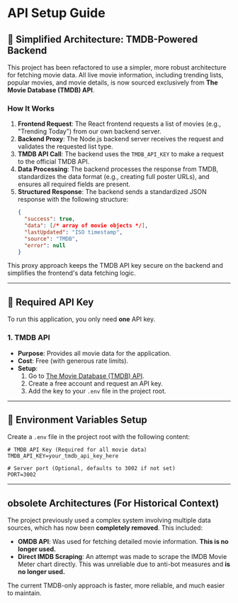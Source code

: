 # API Setup Guide

## 🚀 Simplified Architecture: TMDB-Powered Backend

This project has been refactored to use a simpler, more robust architecture for fetching movie data. All live movie information, including trending lists, popular movies, and movie details, is now sourced exclusively from **The Movie Database (TMDB) API**.

### How It Works

1.  **Frontend Request**: The React frontend requests a list of movies (e.g., "Trending Today") from our own backend server.
2.  **Backend Proxy**: The Node.js backend server receives the request and validates the requested list type.
3.  **TMDB API Call**: The backend uses the `TMDB_API_KEY` to make a request to the official TMDB API.
4.  **Data Processing**: The backend processes the response from TMDB, standardizes the data format (e.g., creating full poster URLs), and ensures all required fields are present.
5.  **Structured Response**: The backend sends a standardized JSON response with the following structure:
    ```json
    {
      "success": true,
      "data": [/* array of movie objects */],
      "lastUpdated": "ISO timestamp",
      "source": "TMDB",
      "error": null
    }
    ```

This proxy approach keeps the TMDB API key secure on the backend and simplifies the frontend's data fetching logic.

---

## 🔑 Required API Key

To run this application, you only need **one** API key.

### 1. **TMDB API**
- **Purpose**: Provides all movie data for the application.
- **Cost**: Free (with generous rate limits).
- **Setup**:
  1.  Go to [The Movie Database (TMDB) API](https://www.themoviedb.org/settings/api).
  2.  Create a free account and request an API key.
  3.  Add the key to your `.env` file in the project root.

---

## 🔧 Environment Variables Setup

Create a `.env` file in the project root with the following content:

```env
# TMDB API Key (Required for all movie data)
TMDB_API_KEY=your_tmdb_api_key_here

# Server port (Optional, defaults to 3002 if not set)
PORT=3002
```

---

##  obsolete Architectures (For Historical Context)

The project previously used a complex system involving multiple data sources, which has now been **completely removed**. This included:

-   **OMDB API**: Was used for fetching detailed movie information. **This is no longer used.**
-   **Direct IMDB Scraping**: An attempt was made to scrape the IMDB Movie Meter chart directly. This was unreliable due to anti-bot measures and **is no longer used.**

The current TMDB-only approach is faster, more reliable, and much easier to maintain.